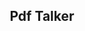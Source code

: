  <center style="display: flex; justify-content: center; align-items: center;marginRight:20">
  <h2>Pdf Talker</h2>
</center>

